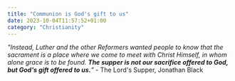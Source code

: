 ```yaml
---
title: "Communion is God's gift to us"
date: 2023-10-04T11:57:52+01:00
category: "Christianity"
---
```


*"Instead, Luther and the other Reformers wanted people to know
that the sacrament is a place where we come to meet with Christ 
Himself, in whom alone grace is to be found. **The supper is not
our sacrifice offered to God, but God's gift offered to us.**"* - The Lord's Supper, Jonathan Black
